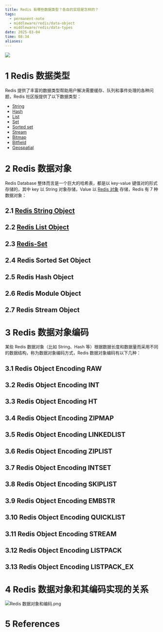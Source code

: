 ```yaml
---
title: Redis 有哪些数据类型？各自的实现是怎样的？
tags:
  - permanent-note
  - middleware/redis/data-object
  - middleware/redis/data-types
date: 2025-03-04
time: 08:34
aliases:
---
```

![](https://img.shields.io/badge/version-7.0-blue)

# 1 Redis 数据类型

Redis 提供了丰富的数据类型帮助用户解决需要缓存、队列和事件处理的各种问题，Redis 社区版提供了以下数据类型：
- [String](https://redis.io/docs/latest/develop/data-types/#strings)
- [Hash](https://redis.io/docs/latest/develop/data-types/#hashes)
- [List](https://redis.io/docs/latest/develop/data-types/#lists)
- [Set](https://redis.io/docs/latest/develop/data-types/#sets)
- [Sorted set](https://redis.io/docs/latest/develop/data-types/#sorted-sets)
- [Stream](https://redis.io/docs/latest/develop/data-types/#streams)
- [Bitmap](https://redis.io/docs/latest/develop/data-types/#bitmaps)
- [Bitfield](https://redis.io/docs/latest/develop/data-types/#bitfields)
- [Geospatial](https://redis.io/docs/latest/develop/data-types/#geospatial-indexes)

# 2 Redis 数据对象

Redis Database 整体而言是一个巨大的哈希表，都是以 key-value 键值对的形式存储的，其中 key 以 String 对象存储，Value 以 [Redis 对象](Redis%20对象.md) 存储，Redis 有 7 种数据对象：

## 2.1 [Redis String Object](Redis%20数据对象之%20String.md)

## 2.2 [Redis List Object](Redis%20数据对象之%20List.md)

## 2.3 [Redis-Set](Redis-Set.md)

## 2.4 Redis Sorted Set Object

## 2.5 Redis Hash Object

## 2.6 Redis Module Object

## 2.7 Redis Stream Object

# 3 Redis 数据对象编码

某些 Redis 数据对象（比如 String、Hash 等）根据数据长度和数据量而采用不同的数据结构，称为数据对象编码方式，Redis 数据对象编码有以下几种：

## 3.1 Redis Object Encoding RAW  
  
## 3.2 Redis Object Encoding INT  
  
## 3.3 Redis Object Encoding HT  
  
## 3.4 Redis Object Encoding ZIPMAP  
  
## 3.5 Redis Object Encoding LINKEDLIST  
  
## 3.6 Redis Object Encoding ZIPLIST  
  
## 3.7 Redis Object Encoding INTSET  
  
## 3.8 Redis Object Encoding SKIPLIST  
  
## 3.9 Redis Object Encoding EMBSTR  
  
## 3.10 Redis Object Encoding QUICKLIST  
  
## 3.11 Redis Object Encoding STREAM  
  
## 3.12 Redis Object Encoding LISTPACK  
  
## 3.13 Redis Object Encoding LISTPACK_EX

# 4 Redis 数据对象和其编码实现的关系

![Redis 数据对象和编码.png](https://images.hnzhrh.com/note/Redis%20%E6%95%B0%E6%8D%AE%E5%AF%B9%E8%B1%A1%E5%92%8C%E7%BC%96%E7%A0%81.png)

# 5 References


